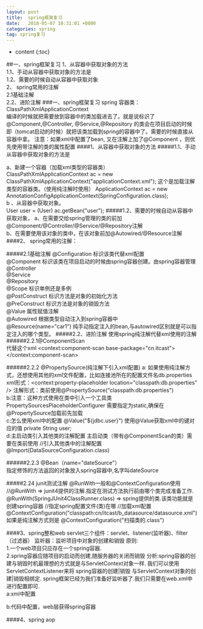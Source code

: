 ```yaml
---
layout: post
title:  spring框架复习
date:   2018-05-07 10:31:01 +0800
categories: spring
tag: spring复习
---
```


* content
{:toc}



##一、spring框架复习
1、从容器中获取对象的方法  
1.1、手动从容器中获取对象的方法是  
1.2、需要的时候自动从容器中获取对象  
2、 spring常用的注解  
2.1基础注解  
2.2、进阶注解
###一、spring框架复习
 spring 容器类：ClassPathXmlApplicationContext  
  编译的时候就把需要放到容器中的类加载进去了。就是说标识了@Component,@Controller, @Service,@Repository
  的类会在项目启动的时候即（tomcat启动的时候）就把该类加载到spring的容器中了。需要的时候直接从容器中拿。
  注意：如果xml中配置了bean, 又在注解上加了@Component ，则优先使用带注解的类的属性配置
####1、从容器中获取对象的方法
  #####1.1、手动从容器中获取对象的方法是
  
   a、新建一个容器（加载xml类型的容器类）  
ClassPathXmlApplicationContext ac = new ClassPathXmlApplicationContext("applicationContext.xml");
   这个是加载注解类型的容器类。（使用纯注解时使用）
ApplicationContext ac = new AnnotationConfigApplicationContext(SpringConfiguration.class);  
  	 b 、从容器中获取对象。		
User user = (User) ac.getBean("user");
 #####1.2、需要的时候自动从容器中获取对象，
a、在需要交给spring管理的类的前加@Component/@Controller/@Service/@Repository注解  
b、在需要使用该对象的类中，在该对象前加@Autowired/@Resource注解
####2、 spring常用的注解：
   
#####2.1基础注解
 @Configuration  标识该类代替xml配置  
  @Component      标识该类在项目启动的时候由spring容器创建。由spring容器管理  
  @Controller  
  @Service  
  @Repository  
  @Scope 标识单例还是多例  
  @PostConstruct 标识方法是对象的初始化方法  
  @PreConstruct 标识方法是对象的销毁方法  
  @Value 属性赋值注解  
  @Autowired  根据类型自动注入到spring容器中  
  @Resource(name="car1") 纯手动指定注入的bean,与autowired区别就是可以指定注入的哪个类型。
#####2.2、进阶注解
 使用spring纯注解代替xml使用的注解  
  ######2.2.1@ComponentScan  
   代替这个xml<!-- 开启对象注解扫描 base-package:指定扫描哪个根包下的注解-->
	<context:component-scan base-package="cn.itcast"></context:component-scan>
 
   ######2.2.2 @PropertySource(纯注解下引入xml配置)
a: 如果使用纯注解方式，还想使用其他的xml文件配置，比如连接池所在的配置文件名db.properties
xml形式：<context:property-placeholder location="classpath:db.properties" />
       注解形式：类前使用@PropertySource("classpath:db.properties")  
b:注意：这种方式使用在类中引入一个工具类 PropertySourcesPlaceholderConfigurer
需要指定为static,确保在@PropertySource加载前先加载  
c:怎么使用xml中的配置
   @Value("${jdbc.user}")     使用@Value获取xml中的键对应的值
   private String user;  
d:主启动类引入其他类的注解配置
   主启动类（带有@ComponentScan的类）需要在类前使用
  //引入其他类中的注解配置
   @Import(DataSourceConfiguration.class)

  ######2.2.3  @Bean（name="dateSource"）  
指定修饰的方法返回的对象放入spring容器中,名字叫dateSource
  
   #####2.24  junit测试注解
   @RunWith一般和@ContextConfiguration使用
//@RunWith => junit4提供的注解.指定在测试方法执行前由哪个类完成准备工作.
@RunWith(SpringJUnit4ClassRunner.class)  => spring提供的类.该类功能就是创建spring容器
//指定spring配置文件(类)在哪
//加载xml配置
@ContextConfiguration("classpath:cn/itcast/b_datasource/datasource.xml")
如果是纯注解方式则是
@ContextConfiguration("扫描类的.class")

####3、spring整和web
   servlet三个组件：servlet、listener(监听器)、filter（过滤器）
  监听器：监听项目中对象的创建和销毁
原则:  
1.一个web项目只应存在一个spring容器.  
2.spring容器应随项目的启动而创建,随服务器的关闭而销毁
分析:spring容器的创建与销毁时机最理想的方式就是与ServletContext对象一样.
我们可以使用ServletContextListener来将 spring容器的创建|销毁 与ServletContext对象的创建|销毁相绑定.
spring框架已经为我们准备好监听器了.我们只需要在web.xml中进行配置即可.  
  a:xml中配置

b:代码中配置，web层获得spring容器

####4、spring aop



 





[jekyll]:      http://jekyllrb.com
[jekyll-gh]:   https://github.com/jekyll/jekyll
[jekyll-help]: https://github.com/jekyll/jekyll-help
